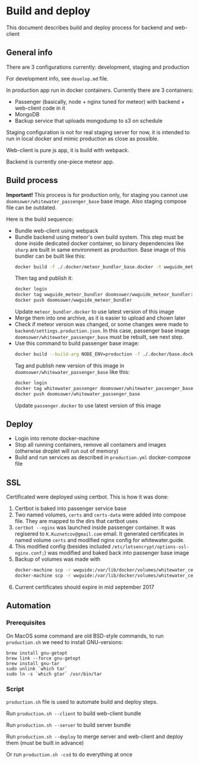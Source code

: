 # Build and deploy

This document describes build and deploy process for backend and web-client

## General info

There are 3 configurations currently: development, staging and production

For development info, see `develop.md` file.

In production app run in docker containers. Currently there are 3 containers: 
- Passenger (basically, node + nginx tuned for meteor) with backend + web-client code in it
- MongoDB
- Backup service that uploads mongodump to s3 on schedule

Staging configuration is not for real staging server for now, it is intended to run in local docker and mimic production as close as possible.

Web-client is pure js app, it is build with webpack.

Backend is currently one-piece meteor app.

## Build process

**Important!** This process is for production only, for staging you cannot use `doomsower/whitewater_passenger_base` base image. Also staging compose file can be outdated.

Here is the build sequence:
- Bundle web-client using webpack
- Bundle backend using meteor's own build system. This step must be done inside dedicated docker container, 
so binary dependencies like `sharp` are built in same environment as production. Base image of this bundler can be built like this:
    ```bash
    docker build -f ./.docker/meteor_bundler_base.docker -t wwguide_meteor_bundler .
    ```
    Then tag and publish it:
    ```bash
    docker login
    docker tag wwguide_meteor_bundler doomsower/wwguide_meteor_bundler:1.0
    docker push doomsower/wwguide_meteor_bundler
    ```
    Update `meteor_bundler.docker` to use latest version of this image
- Merge them into one archive, as it is easier to upload and chown later
- Check if meteor version was changed, or some changes were made to `backend/settings.production.json`. 
  In this case, passenger base image `doomsower/whitewater_passenger_base` must be rebuilt, see next step.
- Use this command to build passenger base image:
    ```bash
    docker build --build-arg NODE_ENV=production -f ./.docker/base.docker -t whitewater_passenger .
    ```
    Tag and publish new version of this image in `doomsower/whitewater_passenger_base` like this:
    ```bash
    docker login
    docker tag whitewater_passenger doomsower/whitewater_passenger_base:1.2
    docker push doomsower/whitewater_passenger_base
    ```
    Update `passenger.docker` to use latest version of this image
## Deploy
- Login into remote docker-machine
- Stop all running containers, remove all containers and images (otherwise droplet will run out of memory)
- Build and run services as described in `production.yml` docker-compose file

## SSL 

Certificated were deployed using certbot. This is how it was done:
1) Certbot is baked into passenger service base
2) Two named volumes, `certs` and `certs-data` were added into compose file. They are mapped to the dirs that certbot uses
3) `certbot --nginx` was launched inside passenger container. It was regisered to `K.Kuznetcov@gmail.com` email. 
It generated certificates in named volume `certs` and modified nginx config for whitewater.guide. 
4) This modified config (besides included `/etc/letsencrypt/options-ssl-nginx.conf;`) was modified and
baked back into passenger base image
5) Backup of volumes was made with 
    ```bash
    docker-machine scp -r wwguide:/var/lib/docker/volumes/whitewater_certs/_data ./whitewater_certs
    docker-machine scp -r wwguide:/var/lib/docker/volumes/whitewater_certs-data/_data ./whitewater_certs-data
    ```
6) Current certificates should expire in mid september 2017

## Automation

### Prerequisites

On MacOS some command are old BSD-style commands, to run `production.sh` we need to install GNU-versions:
```$bash
brew install gnu-getopt
brew link --force gnu-getopt
brew install gnu-tar
sudo unlink `which tar`
sudo ln -s `which gtar` /usr/bin/tar
```

### Script

`production.sh` file is used to automate build and deploy steps.

Run `production.sh --client` to build web-client bundle

Run `production.sh --server` to build server bundle

Run `production.sh --deploy` to merge server and web-client and deploy them (must be built in advance)

Or run `production.sh -csd` to do everything at once

